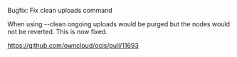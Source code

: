 Bugfix: Fix clean uploads command

When using --clean ongoing uploads would be purged but the nodes would not be
reverted. This is now fixed.

https://github.com/owncloud/ocis/pull/11693
